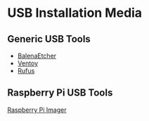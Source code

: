 # USB Installation Media

## Generic USB Tools

- [BalenaEtcher](balena-etcher.md)
- [Ventoy](ventoy.md)
- [Rufus](rufus.md)

## Raspberry Pi USB Tools

[Raspberry Pi Imager](rpi-imager.md)
